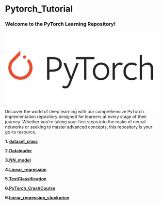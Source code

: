 # Pytorch_Tutorial
### Welcome to the PyTorch Learning Repository!
![](pytorch1.jpg)
Discover the world of deep learning with our comprehensive PyTorch implementation repository designed for learners at every stage of their journey. 
Whether you're taking your first steps into the realm of neural networks or seeking to master advanced concepts, this repository is your go-to resource.

**1. [dataset_class](https://github.com/Sakil786/Pytorch_Tutorial/tree/main/dataset_class%20_PyTorch "dataset_class")**

**2.[Dataloader](https://github.com/Sakil786/Pytorch_Tutorial/tree/main/Dataloader "Dataloader")**

**3.[NN_model](https://github.com/Sakil786/Pytorch_Tutorial/tree/main/NN_model "NN_model")**

**4.[Linear_regression](https://github.com/Sakil786/Pytorch_Tutorial/tree/main/Linear_regression "Linear_regression")**

**5.[TextClassification](https://github.com/Sakil786/Pytorch_Tutorial/tree/main/TextClassification "TextClassification")**

**6.[PyTorch_CrashCourse](https://github.com/Sakil786/Pytorch_Tutorial/tree/main/PyTorch_CrashCourse "PyTorch_CrashCourse")**

**6.[linear_regression_stockprice](https://github.com/Sakil786/linear_regression_stockprice "linear_regression_stockprice")**


